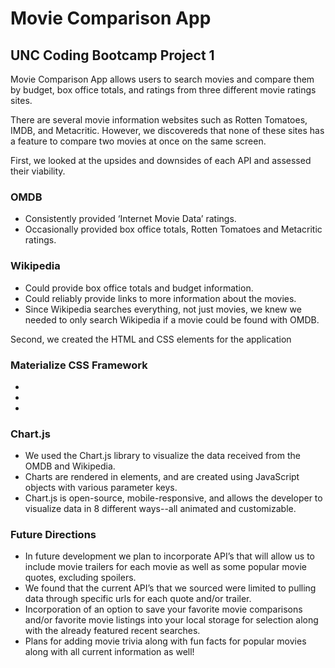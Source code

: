 # Movie Comparison App

## UNC Coding Bootcamp Project 1

Movie Comparison App allows users to search movies and compare them by budget, box office totals, and ratings from three different movie ratings sites.

There are several movie information websites such as Rotten Tomatoes, IMDB, and Metacritic. However, we discovereds that none of these sites has a feature to compare two movies at once on the same screen. 

First, we looked at the upsides and downsides of each API and assessed their viability.

### OMDB

- Consistently provided ‘Internet Movie Data’ ratings.
- Occasionally provided box office totals, Rotten Tomatoes and Metacritic ratings.

### Wikipedia
- Could provide box office totals and budget information.
- Could reliably provide links to more information about the movies.
- Since Wikipedia searches everything, not just movies, we knew we needed to only search Wikipedia if a movie could be found with OMDB.

Second, we created the HTML and CSS elements for the application

### Materialize CSS Framework
-
-
-

### Chart.js
- We used the Chart.js library to visualize the data received from the OMDB and Wikipedia.
- Charts are rendered in <canvas> elements, and are created using JavaScript objects with various parameter keys.
- Chart.js is open-source, mobile-responsive, and allows the developer to visualize data in 8 different ways--all animated and customizable.

### Future Directions
- In future development we plan to incorporate API’s that will allow us to include movie trailers for each movie  as well as some popular movie quotes, excluding spoilers. 
- We found that the current API’s that we sourced were limited to pulling data through specific urls for each quote and/or trailer.
- Incorporation of an option to save your favorite movie comparisons and/or favorite movie listings into your local storage for selection along with the already featured recent searches.
- Plans for adding movie trivia along with fun facts for popular movies along with all current information as well!



